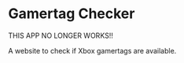 # Gamertag Checker

THIS APP NO LONGER WORKS!!

A website to check if Xbox gamertags are available.
